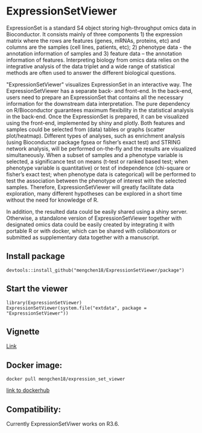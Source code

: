 # ExpressionSetViewer

ExpressionSet is a standard S4 object storing high-throughput omics data in Bioconductor. 
It consists mainly of three components 1) the expression matrix where the rows are features (genes, 
mRNAs, proteins, etc) and columns are the samples (cell lines, patients, etc); 2) phenotype data - 
the annotation information of samples and 3) feature data – the annotation information of features. 
Interpreting biology from omics data relies on the integrative analysis of the data triplet and a 
wide range of statistical methods are often used to answer the different biological questions. 

"ExpressionSetViewer" visualizes ExpressionSet in an interactive way. The ExpressionSetViewer has a 
separate back- and front-end. In the back-end, users need to prepare an ExpressionSet that contains all 
the necessary information for the downstream data interpretation. The pure dependency on R/Bioconductor 
guarantees maximum flexibility in the statistical analysis in the back-end. Once the ExpressionSet is prepared, 
it can be visualized using the front-end, implemented by shiny and plotly. Both features and samples could 
be selected from (data) tables or graphs (scatter plot/heatmap). Different types of analyses, such as 
enrichment analysis (using Bioconductor package fgsea or fisher’s exact test) and STRING network analysis, 
will be performed on-the-fly and the results are visualized simultaneously. When a subset of samples and a 
phenotype variable is selected, a significance test on means (t-test or ranked based test; when phenotype 
variable is quantitative) or test of independence (chi-square or fisher’s exact test; when phenotype data 
is categorical) will be performed to test the association between the phenotype of interest with the selected 
samples. Therefore, ExpressionSetViewer will greatly facilitate data exploration, many different hypotheses 
can be explored in a short time without the need for knowledge of R.

In addition, the resulted data could be easily shared using a shiny server. Otherwise, a standalone version 
of ExpressionSetViewer together with designated omics data could be easily created by integrating it with 
portable R or with docker, which can be shared with collaborators or submitted as supplementary data together 
with a manuscript.

## Install package

```
devtools::install_github("mengchen18/ExpressionSetViewer/package")
```

## Start the viewer

```
library(ExpressionSetViewer)
ExpressionSetViewer(system.file("extdata", package = "ExpressionSetViewer"))
```

## Vignette

[Link](https://mengchen18.github.io/ExpressionSetViewer/index.html)

## Docker image:

```
docker pull mengchen18/expression_set_viewer
```

[link to dockerhub](https://hub.docker.com/repository/docker/mengchen18/expression_set_viewer)

## Compatibility:

Currently ExpressionSetViwer works on R3.6. 
